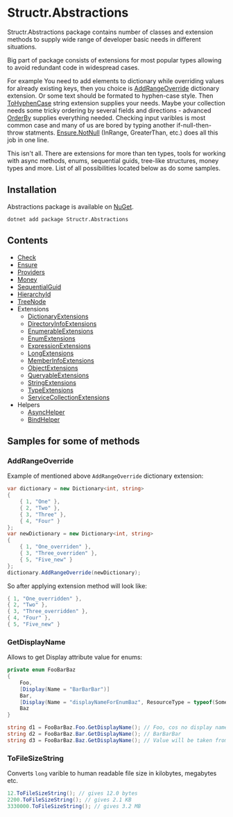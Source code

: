 # Structr.Abstractions

Structr.Abstractions package contains number of classes and extension methods to supply wide range of developer basic needs in different situations.

Big part of package consists of extensions for most popular types allowing to avoid redundant code in widespread cases.

For example You need to add elements to dictionary while overriding values for already existing keys, then you choice is [AddRangeOverride](/Extensions/Dictionary.md) dictionary extension. Or some text should be formated to hyphen-case style. Then [ToHyphenCase](#) string extension supplies your needs. Maybe your collection needs some tricky ordering by several fields and directions - advanced [OrderBy](#) supplies everything needed. Checking input varibles is most common case and many of us are bored by typing another if-null-then-throw statments. [Ensure.NotNull](#) (InRange, GreaterThan, etc.) does all this job in one line.

This isn't all. There are extensions for more than ten types, tools for working with async methods, enums, sequential guids, tree-like structures, money types and more. List of all possibilities located below as do some samples.

## Installation

Abstractions package is available on [NuGet](https://www.nuget.org/packages/Structr.Abstractions/). 

```
dotnet add package Structr.Abstractions
```

## Contents

* [Check](#)
* [Ensure](#)
* [Providers](#)
* [Money](#)
* [SequentialGuid](#)
* [HierarchyId](#)
* [TreeNode](#)
* Extensions
    * [DictionaryExtensions](/Extensions/DictionaryExtensions.md)
    * [DirectoryInfoExtensions](#)
    * [EnumerableExtensions](#)
    * [EnumExtensions](#)
    * [ExpressionExtensions](#)
    * [LongExtensions](#)
    * [MemberInfoExtensions](#)
    * [ObjectExtensions](#)
    * [QueryableExtensions](#)
    * [StringExtensions](#)
    * [TypeExtensions](#)
    * [ServiceCollectionExtensions](#)
* Helpers
    * [AsyncHelper](#)
    * [BindHelper](#)

## Samples for some of methods

### **AddRangeOverride**
Example of mentioned above ``AddRangeOverride`` dictionary extension:

```csharp
var dictionary = new Dictionary<int, string>
{
    { 1, "One" },
    { 2, "Two" },
    { 3, "Three" },
    { 4, "Four" }
};
var newDictionary = new Dictionary<int, string>
{
    { 1, "One_overriden" },
    { 3, "Three_overriden" },
    { 5, "Five_new" }
};
dictionary.AddRangeOverride(newDictionary);
```
So after applying extension method will look like:

```csharp
{ 1, "One_overridden" },
{ 2, "Two" },
{ 3, "Three_overridden" },
{ 4, "Four" },
{ 5, "Five_new" }
```

### **GetDisplayName**
Allows to get Display attribute value for enums:

```csharp
private enum FooBarBaz
{
    Foo,
    [Display(Name = "BarBarBar")]
    Bar,
    [Display(Name = "displayNameForEnumBaz", ResourceType = typeof(SomeResources))]
    Baz
}
```
```csharp
string d1 = FooBarBaz.Foo.GetDisplayName(); // Foo, cos no display name was provided
string d2 = FooBarBaz.Bar.GetDisplayName(); // BarBarBar
string d3 = FooBarBaz.Baz.GetDisplayName(); // Value will be taken from SomeResources file
```

### **ToFileSizeString**
Converts ``long`` varible to human readable file size in kilobytes, megabytes etc.

```csharp
12.ToFileSizeString(); // gives 12.0 bytes
2200.ToFileSizeString(); // gives 2.1 KB
3330000.ToFileSizeString(); // gives 3.2 MB
```